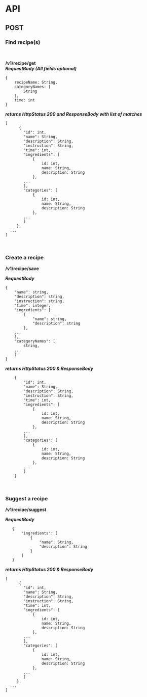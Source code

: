 # API

## POST

### Find recipe(s)
<br>

**/v1/recipe/get**
<br>
***RequestBody (All fields optional)***
```
{
    recipeName: String,
    categoryNames: [
    	String
    ],
    time: int
}
```
***returns HttpStatus 200 and ResponseBody with list of matches***
```
[
      {
	    "id": int,
	    "name": String,
	    "description": String,
	    "instruction": String,
	    "time": int,
	    "ingredients": [
            {
                id: int,
                name: String,
                description: String
            }, 
        ...
        ],
        "categories": [
            {
                id: int,
                name: String,
                description: String
            },
        ...
        ]
     },
  ...
]
```

<br>

### Create a recipe
**/v1/recipe/save**
<br>

***RequestBody***
```
{
    "name": string,
    "description": string,
    "instruction": string,
    "time": integer,
    "ingredients": [
        {
            "name": string,
            "description": string
        },
	...
    ],
    "categoryNames": [
        string,
	...
    ]
}
```
***returns HttpStatus 200 & ResponseBody***
```
    {
	    "id": int,
	    "name": String,
	    "description": String,
	    "instruction": String,
	    "time": int,
	    "ingredients": [
            {
                id: int,
                name: String,
                description: String
            }, 
        ...
        ],
        "categories": [
            {
                id: int,
                name: String,
                description: String
            },
        ...
        ]
    }
```

<br>

### Suggest a recipe
**/v1/recipe/suggest**
<br>

***RequestBody***
```
   {
       "ingredients": [
           {
               "name": String,
               "description": String
           }
       ]
   }
```
***returns HttpStatus 200 & ResponseBody***
```
[
      {
	    "id": int,
	    "name": String,
	    "description": String,
	    "instruction": String,
	    "time": int,
	    "ingredients": [
            {
                id: int,
                name: String,
                description: String
            }, 
        ...
        ],
        "categories": [
            {
                id: int,
                name: String,
                description: String
            },
        ...
        ]
     },
  ...
]
```
